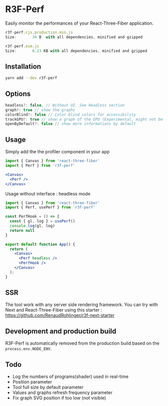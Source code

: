 # R3F-Perf

Easily monitor the performances of your React-Three-Fiber application.

```jsx
r3f-perf.cjs.production.min.js
Size:       34 B  with all dependencies, minified and gzipped

r3f-perf.esm.js
Size:       6.23 KB with all dependencies, minified and gzipped
```

## Installation
```bash
yarn add --dev r3f-perf
```
## Options
```jsx
headless?: false, // Without UI. See Headless section
graph?: true // show the graphs
colorBlind?: false // Color blind colors for accessibility
trackGPU?: true // show a graph of the GPU (Experimental, might not be relevant)
openByDefault?: false // show more informations by default
```

## Usage
Simply add the the profiler component in your app
```jsx
import { Canvas } from 'react-three-fiber'
import { Perf } from 'r3f-perf'

<Canvas>
  <Perf />
</Canvas>
```

Usage without interface : headless mode
```jsx
import { Canvas } from 'react-three-fiber'
import { Perf, usePerf } from 'r3f-perf'

const PerfHook = () => {
  const { gl, log } = usePerf()
  console.log(gl, log)
  return null
}

export default function App() {
  return (
    <Canvas>
      <Perf headless />
      <PerfHook />
    </Canvas>
  );
}

```

## SSR
The tool work with any server side rendering framework. You can try with Next and React-Three-Fiber using this starter :
https://github.com/RenaudRohlinger/r3f-next-starter

## Development and production build
R3F-Perf is automatically removed from the production build based on the `process.env.NODE_ENV`.

## Todo
- Log the numbers of programs(shader) used  in real-time
- Position parameter
- Tool full size by default parameter
- Values and graphs refresh frequency parameter
- Fix graph SVG position if too low (not visible)